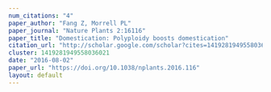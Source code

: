 ```yaml
---
num_citations: "4"
paper_author: "Fang Z, Morrell PL"
paper_journal: "Nature Plants 2:16116"
paper_title: "Domestication: Polyploidy boosts domestication"
citation_url: "http://scholar.google.com/scholar?cites=1419281949558036021&as_sdt=5,24&sciodt=0,24&hl=en"
cluster: 1419281949558036021
date: "2016-08-02"
paper_url: "https://doi.org/10.1038/nplants.2016.116"
layout: default
---
```

